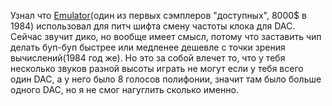 ---
---
Узнал что [Emulator](https://en.wikipedia.org/wiki/E-mu_Emulator)(один из первых сэмплеров "доступных", 8000$ в 1984) использовал для питч шифта смену частоты клока для DAC. Сейчас звучит дико, но вообще имеет смысл, потому что заставить чип делать буп-буп быстрее или медленее дешевле с точки зрения вычислений(1984 год же). Но это за собой влечет то, что у тебя несколько звуков разной высоты играть не могут если у тебя всего один DAC, а у него было 8 голосов полифонии, значит там было больше одного DAC, но я не смог нагуглить сколько именно.